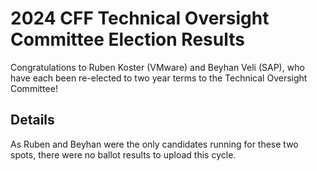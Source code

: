# 2024 CFF Technical Oversight Committee Election Results

Congratulations to Ruben Koster (VMware) and Beyhan Veli (SAP), who have each been re-elected to two year terms to the Technical Oversight Committee!

## Details

As Ruben and Beyhan were the only candidates running for these two spots, there were no ballot results to upload this cycle. 
